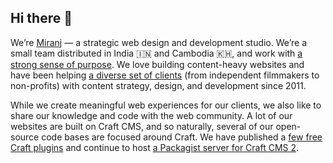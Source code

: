 ## Hi there 👋

<!--

**Here are some ideas to get you started:**

🙋‍♀️ A short introduction - what is your organization all about?
🌈 Contribution guidelines - how can the community get involved?
👩‍💻 Useful resources - where can the community find your docs? Is there anything else the community should know?
🍿 Fun facts - what does your team eat for breakfast?
🧙 Remember, you can do mighty things with the power of [Markdown](https://docs.github.com/github/writing-on-github/getting-started-with-writing-and-formatting-on-github/basic-writing-and-formatting-syntax)
-->

We’re [Miranj][1] — a strategic web design and development studio.
We’re a small team distributed in India 🇮🇳 and Cambodia 🇰🇭,
and work with [a strong sense of purpose][2].
We love building content-heavy websites and have been helping [a diverse set
of clients][3] (from independent filmmakers to non-profits) with content strategy,
design, and development since 2011.

While we create meaningful web experiences for our clients,
we also like to share our knowledge and code with the web community.
A lot of our websites are built on Craft CMS, and so naturally,
several of our open-source code bases are focused around Craft.
We have published a [few free Craft plugins][ps] and continue to host
[a Packagist server for Craft CMS 2][p2].

[1]:https://miranj.in/
[2]:https://miranj.in/purpose
[3]:https://miranj.in/work "Our Work"
[ps]:https://plugins.craftcms.com/developer/miranj
[p2]:https://craft2packages.miranj.in/ "craft2packages.miranj.in"
